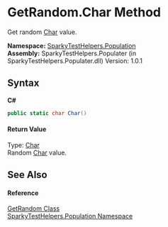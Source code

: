 # GetRandom.Char Method 
 

Get random <a href="http://msdn2.microsoft.com/en-us/library/k493b04s" target="_blank">Char</a> value.

**Namespace:**&nbsp;<a href="N_SparkyTestHelpers_Population.md">SparkyTestHelpers.Population</a><br />**Assembly:**&nbsp;SparkyTestHelpers.Populater (in SparkyTestHelpers.Populater.dll) Version: 1.0.1

## Syntax

**C#**<br />
``` C#
public static char Char()
```


#### Return Value
Type: <a href="http://msdn2.microsoft.com/en-us/library/k493b04s" target="_blank">Char</a><br />Random <a href="http://msdn2.microsoft.com/en-us/library/k493b04s" target="_blank">Char</a> value.

## See Also


#### Reference
<a href="T_SparkyTestHelpers_Population_GetRandom.md">GetRandom Class</a><br /><a href="N_SparkyTestHelpers_Population.md">SparkyTestHelpers.Population Namespace</a><br />
